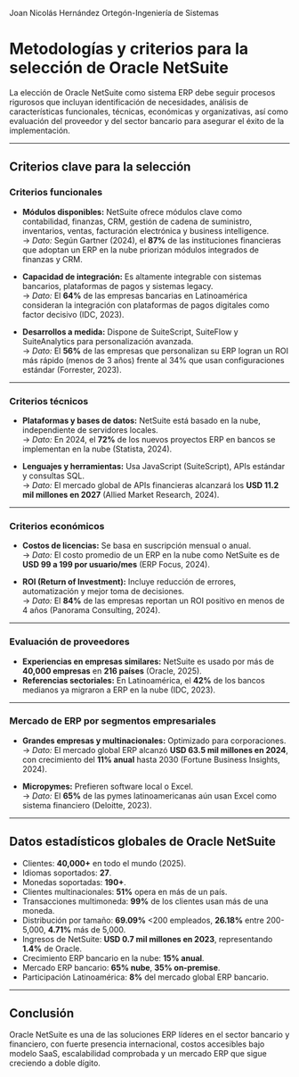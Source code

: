 Joan Nicolás Hernández Ortegón-Ingeniería de Sistemas

# Metodologías y criterios para la selección de Oracle NetSuite

La elección de Oracle NetSuite como sistema ERP debe seguir procesos rigurosos 
que incluyan identificación de necesidades, análisis de características 
funcionales, técnicas, económicas y organizativas, así como evaluación del 
proveedor y del sector bancario para asegurar el éxito de la implementación. 

---
## Criterios clave para la selección

### Criterios funcionales
- **Módulos disponibles:** NetSuite ofrece módulos clave como contabilidad, finanzas, CRM, gestión de cadena de suministro, inventarios, ventas, facturación electrónica y business intelligence.  
  → *Dato:* Según Gartner (2024), el **87%** de las instituciones financieras que adoptan un ERP en la nube priorizan módulos integrados de finanzas y CRM.

- **Capacidad de integración:** Es altamente integrable con sistemas bancarios, plataformas de pagos y sistemas legacy.  
  → *Dato:* El **64%** de las empresas bancarias en Latinoamérica consideran la integración con plataformas de pagos digitales como factor decisivo (IDC, 2023).

- **Desarrollos a medida:** Dispone de SuiteScript, SuiteFlow y SuiteAnalytics para personalización avanzada.  
  → *Dato:* El **56%** de las empresas que personalizan su ERP logran un ROI más rápido (menos de 3 años) frente al 34% que usan configuraciones estándar (Forrester, 2023).

---
### Criterios técnicos
- **Plataformas y bases de datos:** NetSuite está basado en la nube, independiente de servidores locales.  
  → *Dato:* En 2024, el **72%** de los nuevos proyectos ERP en bancos se implementan en la nube (Statista, 2024).

- **Lenguajes y herramientas:** Usa JavaScript (SuiteScript), APIs estándar y consultas SQL.  
  → *Dato:* El mercado global de APIs financieras alcanzará los **USD 11.2 mil millones en 2027** (Allied Market Research, 2024).

---
### Criterios económicos
- **Costos de licencias:** Se basa en suscripción mensual o anual.  
  → *Dato:* El costo promedio de un ERP en la nube como NetSuite es de **USD 99 a 199 por usuario/mes** (ERP Focus, 2024).

- **ROI (Return of Investment):** Incluye reducción de errores, automatización y mejor toma de decisiones.  
  → *Dato:* El **84%** de las empresas reportan un ROI positivo en menos de 4 años (Panorama Consulting, 2024).

---
### Evaluación de proveedores
- **Experiencias en empresas similares:** NetSuite es usado por más de **40,000 empresas** en **216 países** (Oracle, 2025).  
- **Referencias sectoriales:** En Latinoamérica, el **42%** de los bancos medianos ya migraron a ERP en la nube (IDC, 2023).

---
### Mercado de ERP por segmentos empresariales
- **Grandes empresas y multinacionales:** Optimizado para corporaciones.  
  → *Dato:* El mercado global ERP alcanzó **USD 63.5 mil millones en 2024**, con crecimiento del **11% anual** hasta 2030 (Fortune Business Insights, 2024).

- **Micropymes:** Prefieren software local o Excel.  
  → *Dato:* El **65%** de las pymes latinoamericanas aún usan Excel como sistema financiero (Deloitte, 2023).

---
## Datos estadísticos globales de Oracle NetSuite
- Clientes: **40,000+** en todo el mundo (2025).  
- Idiomas soportados: **27**.  
- Monedas soportadas: **190+**.  
- Clientes multinacionales: **51%** opera en más de un país.  
- Transacciones multimoneda: **99%** de los clientes usan más de una moneda.  
- Distribución por tamaño: **69.09%** <200 empleados, **26.18%** entre 200-5,000, **4.71%** más de 5,000.  
- Ingresos de NetSuite: **USD 0.7 mil millones en 2023**, representando **1.4%** de Oracle.  
- Crecimiento ERP bancario en la nube: **15% anual**.  
- Mercado ERP bancario: **65% nube**, **35% on‑premise**.  
- Participación Latinoamérica: **8%** del mercado global ERP bancario.

---
## Conclusión
Oracle NetSuite es una de las soluciones ERP líderes en el sector bancario y financiero, 
con fuerte presencia internacional, costos accesibles bajo modelo SaaS, escalabilidad 
comprobada y un mercado ERP que sigue creciendo a doble dígito.
